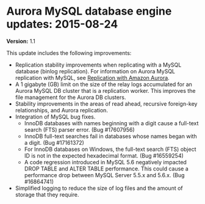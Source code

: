 # Aurora MySQL database engine updates: 2015\-08\-24<a name="AuroraMySQL.Updates.20150824"></a>

**Version:** 1\.1

This update includes the following improvements:
+ Replication stability improvements when replicating with a MySQL database \(binlog replication\)\. For information on Aurora MySQL replication with MySQL, see [Replication with Amazon Aurora](Aurora.Replication.md)\.
+ A 1 gigabyte \(GB\) limit on the size of the relay logs accumulated for an Aurora MySQL DB cluster that is a replication worker\. This improves the file management for the Aurora DB clusters\.
+ Stability improvements in the areas of read ahead, recursive foreign\-key relationships, and Aurora replication\.
+ Integration of MySQL bug fixes\.
  + InnoDB databases with names beginning with a digit cause a full\-text search \(FTS\) parser error\. \(Bug \#17607956\)
  + InnoDB full\-text searches fail in databases whose names began with a digit\. \(Bug \#17161372\)
  + For InnoDB databases on Windows, the full\-text search \(FTS\) object ID is not in the expected hexadecimal format\. \(Bug \#16559254\)
  + A code regression introduced in MySQL 5\.6 negatively impacted DROP TABLE and ALTER TABLE performance\. This could cause a performance drop between MySQL Server 5\.5\.x and 5\.6\.x\. \(Bug \#16864741\)
+ Simplified logging to reduce the size of log files and the amount of storage that they require\.